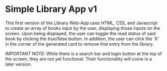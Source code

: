 # Simple Library App v1

This first version of the Library Web-App uses HTML, CSS, and Javascript to
create an array of books input by the user, displaying those inputs on the
screen. Upon being displayed, the user can toggle the read status of said
book by clicking the true/false button. In addition, the user can click the
'X' in the corner of the generated card to remove that entry from the
library.

*IMPORTANT NOTE:* While there is a search bar and login button at the top
of the screen, they are not yet functional. Their functionality will come
in a later version.